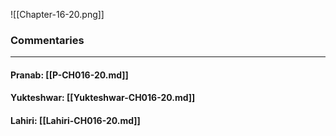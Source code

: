 ![[Chapter-16-20.png]]

### Commentaries

---

#### Pranab: [[P-CH016-20.md]]

#### Yukteshwar: [[Yukteshwar-CH016-20.md]]

#### Lahiri: [[Lahiri-CH016-20.md]]
